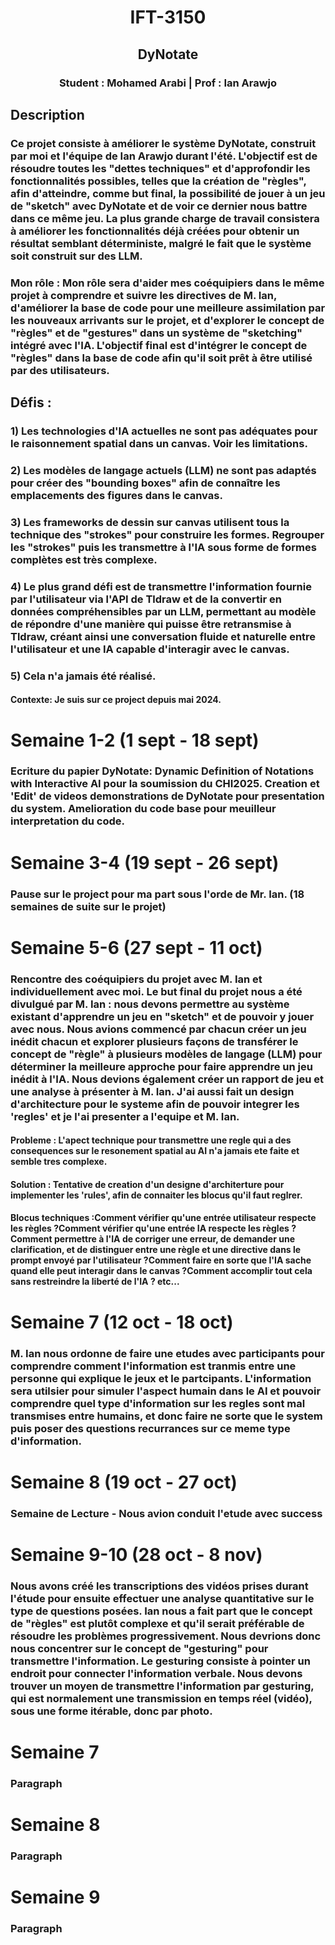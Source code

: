 <div class="title" style="text-align: center;">
  <h1>IFT-3150</h1>
  <h2>DyNotate</h2>
  <h3>Student : Mohamed Arabi | Prof : Ian Arawjo</h3>
</div>
<div class="contenu">
  <h2>Description</h2>
  <h3>Ce projet consiste à améliorer le système DyNotate, construit par moi et l'équipe de Ian Arawjo durant l'été. L'objectif est de résoudre toutes les "dettes techniques" et d'approfondir les fonctionnalités possibles, telles que la création de "règles", afin d'atteindre, comme but final, la possibilité de jouer à un jeu de "sketch" avec DyNotate et de voir ce dernier nous battre dans ce même jeu. La plus grande charge de travail consistera à améliorer les fonctionnalités déjà créées pour obtenir un résultat semblant déterministe, malgré le fait que le système soit construit sur des LLM. 
</h3>
  <h3>Mon rôle : Mon rôle sera d'aider mes coéquipiers dans le même projet à comprendre et suivre les directives de M. Ian, d'améliorer la base de code pour une meilleure assimilation par les nouveaux arrivants sur le projet, et d'explorer le concept de "règles" et de "gestures" dans un système de "sketching" intégré avec l'IA. L'objectif final est d'intégrer le concept de "règles" dans la base de code afin qu'il soit prêt à être utilisé par des utilisateurs.</h3>
  <h2>Défis :</h2>
    <h3>1) Les technologies d'IA actuelles ne sont pas adéquates pour le raisonnement spatial dans un canvas. Voir les limitations.</h3>
    <h3>2) Les modèles de langage actuels (LLM) ne sont pas adaptés pour créer des "bounding boxes" afin de connaître les emplacements des figures dans le canvas.</h3>
    <h3>3) Les frameworks de dessin sur canvas utilisent tous la technique des "strokes" pour construire les formes. Regrouper les "strokes" puis les transmettre à l'IA sous forme de formes complètes est très complexe.</h3>
    <h3>4) Le plus grand défi est de transmettre l'information fournie par l'utilisateur via l'API de Tldraw et de la convertir en données compréhensibles par un LLM, permettant au modèle de répondre d'une manière qui puisse être retransmise à Tldraw, créant ainsi une conversation fluide et naturelle entre l'utilisateur et une IA capable d'interagir avec le canvas.</h3>
    <h3>5) Cela n'a jamais été réalisé.</h3>
  
  <h4>Contexte: Je suis sur ce project depuis mai 2024.</h4>
</div>  

<div class="progess">
  <div class="Progress 1 ">
    <h1>Semaine 1-2 (1 sept - 18 sept)</h1>
    <h3>Ecriture du papier DyNotate: Dynamic Definition of Notations with Interactive AI pour la soumission du CHI2025. Creation et 'Edit' de videos demonstrations de DyNotate pour presentation du system. Amelioration du code base pour meuilleur interpretation du code.</h3>
  </div>
  <div class="Progress 2 ">
    <h1>Semaine 3-4 (19 sept - 26 sept)</h1>
    <h3>Pause sur le project pour ma part sous l'orde de Mr. Ian. (18 semaines de suite sur le projet)</h3>
  </div>
  <div class="Progress 3 ">
    <h1>Semaine 5-6 (27 sept - 11 oct)</h1>
    <h3>Rencontre des coéquipiers du projet avec M. Ian et individuellement avec moi. Le but final du projet nous a été divulgué par M. Ian : nous devons permettre au système existant d'apprendre un jeu en "sketch" et de pouvoir y jouer avec nous. Nous avions commencé par chacun créer un jeu inédit chacun et explorer plusieurs façons de transférer le concept de "règle" à plusieurs modèles de langage (LLM) pour déterminer la meilleure approche pour faire apprendre un jeu inédit à l'IA. Nous devions également créer un rapport de jeu et une analyse à présenter à M. Ian. J'ai aussi fait un design d'architecture pour le systeme afin de pouvoir integrer les 'regles' et je l'ai presenter a l'equipe et M. Ian.</h3>
    <h4>Probleme : L'apect technique pour transmettre une regle qui a des consequences sur le resonement spatial au AI n'a jamais ete faite et semble tres complexe.</h4>
    <h4>Solution : Tentative de creation d'un designe d'architerture pour implementer les 'rules', afin de connaiter les blocus  qu'il faut reglrer.</h4>
    <h4>Blocus techniques :Comment vérifier qu'une entrée utilisateur respecte les règles ?Comment vérifier qu'une entrée IA respecte les règles ?Comment permettre à l'IA de corriger une erreur, de demander une clarification, et de distinguer entre une règle et une directive dans le prompt envoyé par l'utilisateur ?Comment faire en sorte que l'IA sache quand elle peut interagir dans le canvas ?Comment accomplir tout cela sans restreindre la liberté de l'IA ? etc...</h4>
  </div>
  <div class="Progress 4 ">
    <h1>Semaine 7 (12 oct - 18 oct)</h1>
    <h3>M. Ian nous ordonne de faire une etudes avec participants pour comprendre comment l'information est tranmis entre une personne qui explique le jeux et le partcipants. L'information sera utilsier pour simuler l'aspect humain dans le AI et pouvoir comprendre quel type d'information sur les regles sont mal transmises entre humains, et donc faire ne sorte que le system puis poser des questions recurrances sur ce meme type d'information. </h3>
  </div>
  <div class="Progress 5 ">
    <h1>Semaine 8 (19 oct - 27 oct)</h1>
    <h3>Semaine de Lecture - Nous avion conduit l'etude avec success</h3>
  </div>
  <div class="Progress 6 ">
    <h1>Semaine 9-10 (28 oct - 8 nov)</h1>
    <h3>Nous avons créé les transcriptions des vidéos prises durant l'étude pour ensuite effectuer une analyse quantitative sur le type de questions posées. Ian nous a fait part que le concept de "règles" est plutôt complexe et qu'il serait préférable de résoudre les problèmes progressivement. Nous devrions donc nous concentrer sur le concept de "gesturing" pour transmettre l'information. Le gesturing consiste à pointer un endroit pour connecter l'information verbale. Nous devons trouver un moyen de transmettre l'information par gesturing, qui est normalement une transmission en temps réel (vidéo), sous une forme itérable, donc par photo.</h3>
  </div>
  <div class="semaine 7">
    <h1>Semaine 7</h1>
    <h3>Paragraph</h3>
  </div>
  <div class="semaine 8">
    <h1>Semaine 8</h1>
    <h3>Paragraph</h3>
  </div>
  <div class="semaine 9">
    <h1>Semaine 9</h1>
    <h3>Paragraph</h3>
  </div>
</div>


